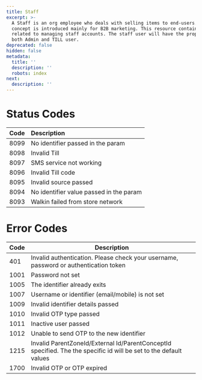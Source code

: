 ```yaml
---
title: Staff
excerpt: >-
  A Staff is an org employee who deals with selling items to end-users. This
  concept is introduced mainly for B2B marketing. This resource contains APIs
  related to managing staff accounts. The staff user will have the properties of
  both Admin and TILL user.
deprecated: false
hidden: false
metadata:
  title: ''
  description: ''
  robots: index
next:
  description: ''
---
```

# Status Codes

| Code | Description                             |
| :--- | :-------------------------------------- |
| 8099 | No identifier passed in the param       |
| 8098 | Invalid Till                            |
| 8097 | SMS service not working                 |
| 8096 | Invalid Till code                       |
| 8095 | Invalid source passed                   |
| 8094 | No identifier value passed in the param |
| 8093 | Walkin failed from store network        |

# Error Codes

| Code | Description                                                                                                       |
| ---- | ----------------------------------------------------------------------------------------------------------------- |
| 401  | Invalid authentication. Please check your username, password or authentication token                              |
| 1001 | Password not set                                                                                                  |
| 1005 | The identifier already exits                                                                                      |
| 1007 | Username or identifier (email/mobile) is not set                                                                  |
| 1009 | Invalid identifier details passed                                                                                 |
| 1010 | Invalid OTP type passed                                                                                           |
| 1011 | Inactive user passed                                                                                              |
| 1012 | Unable to send OTP to the new identifier                                                                          |
| 1215 | Invalid ParentZoneId/External Id/ParentConceptId specified. The the specific id will be set to the default values |
| 1700 | Invalid OTP or OTP expired                                                                                        |
